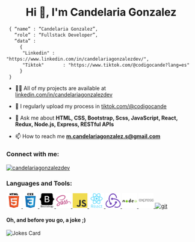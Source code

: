 <h1 align="center">Hi 👋, I'm Candelaria Gonzalez</h1>

```shell
 { “name” : “Candelaria Gonzalez”,
   “role” : “Fullstack Developer”,
   “data” : 
     { 
      "Linkedin" : "https://www.linkedin.com/in/candelariagonzalezdev/",
      "Tiktok"       : "https://www.tiktok.com/@codigocande?lang=es"
     }
 }
```

- 👨‍💻 All of my projects are available at [linkedin.com/in/candelariagonzalezdev](linkedin.com/in/candelariagonzalezdev)

- 📝 I regularly upload my process in [tiktok.com/@codigocande](tiktok.com/@codigocande)

- 💬 Ask me about **HTML, CSS, Bootstrap, Scss, JavaScript, React, Redux, Node.js, Express, RESTful APIs**

- 📫 How to reach me **m.candelariagonzalez.s@gmail.com**

<h3 align="left">Connect with me:</h3>
<p align="left">
<a href="https://linkedin.com/in/candelariagonzalezdev" target="blank"><img align="center" src="https://raw.githubusercontent.com/rahuldkjain/github-profile-readme-generator/master/src/images/icons/Social/linked-in-alt.svg" alt="candelariagonzalezdev" height="30" width="40" /></a>
</p>

<h3 align="left">Languages and Tools:</h3>
<p align="left"> <a href="https://www.w3.org/html/" target="_blank" rel="noreferrer"> <img src="https://raw.githubusercontent.com/devicons/devicon/master/icons/html5/html5-original-wordmark.svg" alt="html5" width="40" height="40"/> </a> <a href="https://www.w3schools.com/css/" target="_blank" rel="noreferrer"> <img src="https://raw.githubusercontent.com/devicons/devicon/master/icons/css3/css3-original-wordmark.svg" alt="css3" width="40" height="40"/> </a> <a href="https://getbootstrap.com" target="_blank" rel="noreferrer"> <img src="https://raw.githubusercontent.com/devicons/devicon/master/icons/bootstrap/bootstrap-plain-wordmark.svg" alt="bootstrap" width="40" height="40"/> <a href="https://sass-lang.com" target="_blank" rel="noreferrer"> <img src="https://raw.githubusercontent.com/devicons/devicon/master/icons/sass/sass-original.svg" alt="sass" width="40" height="40"/> </a> <a href="https://developer.mozilla.org/en-US/docs/Web/JavaScript" target="_blank" rel="noreferrer"> <img src="https://raw.githubusercontent.com/devicons/devicon/master/icons/javascript/javascript-original.svg" alt="javascript" width="40" height="40"/> </a> <a href="https://reactjs.org/" target="_blank" rel="noreferrer"> <img src="https://raw.githubusercontent.com/devicons/devicon/master/icons/react/react-original-wordmark.svg" alt="react" width="40" height="40"/> </a> <a href="https://redux.js.org" target="_blank" rel="noreferrer"> <img src="https://raw.githubusercontent.com/devicons/devicon/master/icons/redux/redux-original.svg" alt="redux" width="40" height="40"/> </a>  <a href="https://nodejs.org" target="_blank" rel="noreferrer"> <img src="https://raw.githubusercontent.com/devicons/devicon/master/icons/nodejs/nodejs-original-wordmark.svg" alt="nodejs" width="40" height="40"/> </a> <a href="https://expressjs.com" target="_blank" rel="noreferrer"> <img src="https://raw.githubusercontent.com/devicons/devicon/master/icons/express/express-original-wordmark.svg" alt="express" width="40" height="40"/> </a> <a href="https://git-scm.com/" target="_blank" rel="noreferrer"> <img src="https://www.vectorlogo.zone/logos/git-scm/git-scm-icon.svg" alt="git" width="40" height="40"/> </a>   </p>

<h4 align="left">Oh, and before you go, a joke ;)</h4>

![Jokes Card](https://readme-jokes.vercel.app/api?hideBorder&theme=cobalt&qColor=%23944bcc&aColor=%23bbdb51)
